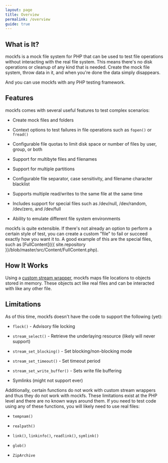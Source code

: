 ```yaml
---
layout: page
title: Overview
permalink: /overview
guide: true
---
```


## What is It?

mockfs is a mock file system for PHP that can be used to test file operations without interacting with the real file system. This means there's no disk operations or cleanup of any kind that is needed. Create the mock file system, throw data in it, and when you're done the data simply disappears.

And you can use mockfs with any PHP testing framework.


## Features

mockfs comes with several useful features to test complex scenarios:

- Create mock files and folders

- Context options to test failures in file operations such as `fopen()` or `fread()`

- Configurable file quotas to limit disk space or number of files by user, group, or both

- Support for multibyte files and filenames

- Support for multiple partitions

- Configurable file separator, case sensitivity, and filename character blacklist

- Supports multiple read/writes to the same file at the same time

- Includes support for special files such as /dev/null, /dev/random, /dev/zero, and /dev/full

- Ability to emulate different file system environments

mockfs is quite extensible. If there's not already an option to perform a certain style of test, you can create a custom "file" to fail or succeed exactly how you want it to. A good example of this are the special files, such as [FullContent]({{ site.repository }}/blob/master/src/Content/FullContent.php).


## How It Works

Using a [custom stream wrapper](https://www.php.net/manual/en/class.streamwrapper.php), mockfs maps file locations to objects stored in memory. These objects act like real files and can be interacted with like any other file.


## Limitations

As of this time, mockfs doesn't have the code to support the following (yet):

- `flock()` - Advisory file locking

- `stream_select()` - Retrieve the underlaying resource (likely will never support)

- `stream_set_blocking()` - Set blocking/non-blocking mode

- `stream_set_timeout()` - Set timeout period

- `stream_set_write_buffer()` - Sets write file buffering

- Symlinks (might not support ever)

Additionally, certain functions do not work with custom stream wrappers and thus they do not work with mockfs. These limitations exist at the PHP level and there are no known ways around them. If you need to test code using any of these functions, you will likely need to use real files:

- `tempnam()`

- `realpath()`

- `link()`, `linkinfo()`, `readlink()`, `symlink()`

- `glob()`

- `ZipArchive`
